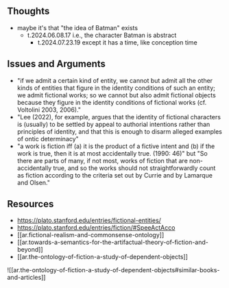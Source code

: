 
## Thoughts

- maybe it's that "the idea of Batman" exists
  - t.2024.06.08.17 i.e., the character Batman is abstract
    - t.2024.07.23.19 except it has a time, like conception time

## Issues and Arguments

- "if we admit a certain kind of entity, we cannot but admit all the other kinds of entities that figure in the identity conditions of such an entity; we admit fictional works; so we cannot but also admit fictional objects because they figure in the identity conditions of fictional works (cf. Voltolini 2003, 2006)."
- "Lee (2022), for example, argues that the identity of fictional characters is (usually) to be settled by appeal to authorial intentions rather than principles of identity, and that this is enough to disarm alleged examples of ontic determinacy"
- "a work is fiction iff (a) it is the product of a fictive intent and (b) if the work is true, then it is at most accidentally true. (1990: 46)" but "So there are parts of many, if not most, works of fiction that are non-accidentally true, and so the works should not straightforwardly count as fiction according to the criteria set out by Currie and by Lamarque and Olsen."


## Resources

- https://plato.stanford.edu/entries/fictional-entities/
- https://plato.stanford.edu/entries/fiction/#SpeeActAcco
- [[ar.fictional-realism-and-commonsense-ontology]]
- [[ar.towards-a-semantics-for-the-artifactual-theory-of-fiction-and-beyond]]
- [[ar.the-ontology-of-fiction-a-study-of-dependent-objects]]


![[ar.the-ontology-of-fiction-a-study-of-dependent-objects#similar-books-and-articles]]